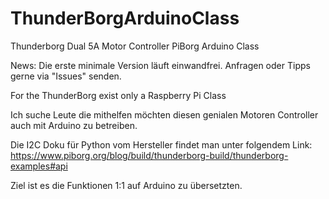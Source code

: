 # ThunderBorgArduinoClass
Thunderborg Dual 5A Motor Controller PiBorg Arduino Class

News: Die erste minimale Version läuft einwandfrei. Anfragen oder Tipps gerne via "Issues" senden.

For the ThunderBorg exist only a Raspberry Pi Class

Ich suche Leute die mithelfen möchten diesen genialen Motoren Controller auch mit Arduino zu betreiben.

Die I2C Doku für Python vom Hersteller findet man unter folgendem Link:
https://www.piborg.org/blog/build/thunderborg-build/thunderborg-examples#api

Ziel ist es die Funktionen 1:1 auf Arduino zu übersetzten.
